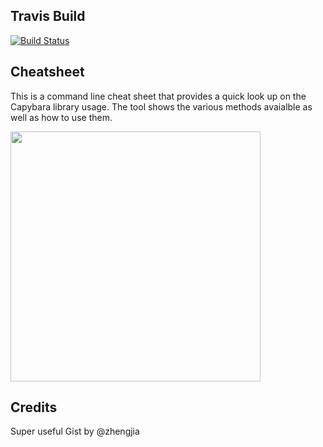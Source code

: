 Travis Build
------------
[![Build Status](https://travis-ci.org/katmutua/cheatsheet.svg?branch=master)](https://travis-ci.org/katmutua/cheatsheet)

Cheatsheet
----------

This is a command line cheat sheet that provides a quick look up on the Capybara library usage. The tool shows the various methods avaialble as well as how to use them.

<img src="http://i.imgur.com/pwrUd4p.png" width="400" margin-left="50px">

Credits
-------
Super useful Gist by @zhengjia
